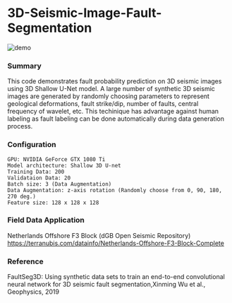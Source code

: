 # 3D-Seismic-Image-Fault-Segmentation
![demo](https://github.com/Jun-Tam/3D-Seismic-Image-Fault-Segmentation/raw/master/images/demo_application.gif)

### Summary
This code demonstrates fault probability prediction on 3D seismic images using 3D Shallow U-Net model.
A large number of synthetic 3D seismic images are generated by randomly choosing parameters
to represent geological deformations, fault strike/dip, number of faults, central frequency of wavelet, etc.
This techinique has advantage against human labeling as fault labeling can be done automatically during data generation process.

### Configuration
```
GPU: NVIDIA GeForce GTX 1080 Ti
Model architecture: Shallow 3D U-net
Training Data: 200
Validataion Data: 20
Batch size: 3 (Data Augmentation)
Data Augmentation: z-axis rotation (Randomly choose from 0, 90, 180, 270 deg.)
Feature size: 128 x 128 x 128
```

### Field Data Application
Netherlands Offshore F3 Block (dGB Open Seismic Repository)
https://terranubis.com/datainfo/Netherlands-Offshore-F3-Block-Complete

### Reference
FaultSeg3D: Using synthetic data sets to train an end-to-end convolutional neural network for 3D seismic fault segmentation,Xinming Wu et al., Geophysics, 2019
